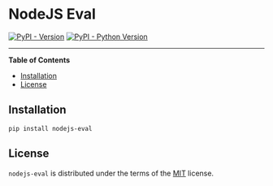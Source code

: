 # NodeJS Eval

[![PyPI - Version](https://img.shields.io/pypi/v/nodejs-eval.svg)](https://pypi.org/project/nodejs-eval)
[![PyPI - Python Version](https://img.shields.io/pypi/pyversions/nodejs-eval.svg)](https://pypi.org/project/nodejs-eval)

---

**Table of Contents**

- [Installation](#installation)
- [License](#license)

## Installation

```console
pip install nodejs-eval
```

## License

`nodejs-eval` is distributed under the terms of the [MIT](https://spdx.org/licenses/MIT.html) license.
